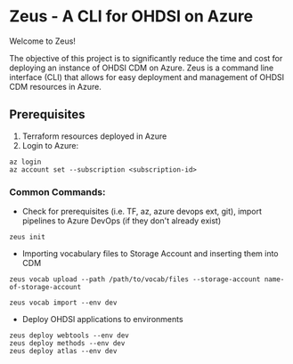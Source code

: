 # Zeus - A CLI for OHDSI on Azure

Welcome to Zeus!

The objective of this project is to significantly reduce the time and cost for deploying an instance of OHDSI CDM on Azure. Zeus is a command line interface (CLI) that allows for easy deployment and management of OHDSI CDM resources in Azure.

## Prerequisites

1. Terraform resources deployed in Azure
2. Login to Azure:

```
az login
az account set --subscription <subscription-id>
```

### Common Commands:

- Check for prerequisites (i.e. TF, az, azure devops ext, git), import pipelines to Azure DevOps (if they don't already exist)

```
zeus init
```

- Importing vocabulary files to Storage Account and inserting them into CDM

```
zeus vocab upload --path /path/to/vocab/files --storage-account name-of-storage-account

zeus vocab import --env dev
```

- Deploy OHDSI applications to environments

```
zeus deploy webtools --env dev
zeus deploy methods --env dev
zeus deploy atlas --env dev
```
